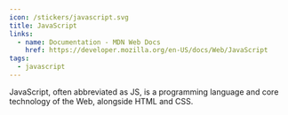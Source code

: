 ```yaml
---
icon: /stickers/javascript.svg
title: JavaScript
links:
  - name: Documentation - MDN Web Docs
    href: https://developer.mozilla.org/en-US/docs/Web/JavaScript
tags:
  - javascript
---
```


JavaScript, often abbreviated as JS, is a programming language and core technology of the Web, alongside HTML and CSS.